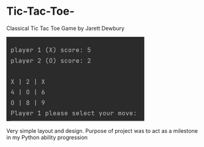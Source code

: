 # Tic-Tac-Toe-
Classical Tic Tac Toe Game by Jarett Dewbury

<img src="TicTacToe1.png">

Very simple layout and design. Purpose of project was to act as a milestone in my Python ability progression
